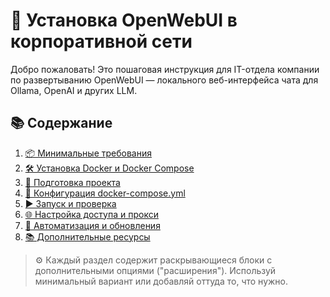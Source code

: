 # 📘 Установка OpenWebUI в корпоративной сети

Добро пожаловать! Это пошаговая инструкция для IT-отдела компании по развертыванию OpenWebUI — локального веб-интерфейса чата для Ollama, OpenAI и других LLM.

## 📚 Содержание

1. [📦 Минимальные требования](01-requirements.md)
2. [🛠️ Установка Docker и Docker Compose](02-install-docker.md)
3. [📁 Подготовка проекта](03-project-setup.md)
4. [🧾 Конфигурация docker-compose.yml](04-compose-setup.md)
5. [▶️ Запуск и проверка](05-launch.md)
6. [🌐 Настройка доступа и прокси](06-access.md)
7. [🔄 Автоматизация и обновления](07-automation.md)
8. [📚 Дополнительные ресурсы](08-resources.md)

> ⚙️ Каждый раздел содержит раскрывающиеся блоки с дополнительными опциями ("расширения"). Используй минимальный вариант или добавляй оттуда то, что нужно.